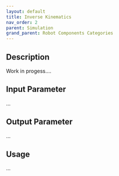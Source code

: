 ```yaml
---
layout: default
title: Inverse Kinematics
nav_order: 2
parent: Simulation
grand_parent: Robot Components Categories
---
```


## Description

Work in progess....

## Input Parameter

...

## Output Parameter

...

## Usage

...
